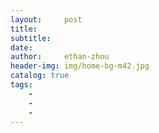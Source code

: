 ```yaml
---
layout:     post
title:      
subtitle:   
date:       
author:     ethan-zhou
header-img: img/home-bg-m42.jpg
catalog: true
tags:
    - 
    - 
    - 
---
```

<!--stackedit_data:
eyJoaXN0b3J5IjpbLTEwNzUyNTY0Ml19
-->